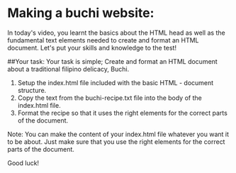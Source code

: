 # Making a buchi website:

In today's video, you learnt the basics about the HTML head as well as the fundamental text elements needed to create and format an HTML document. Let's put your skills and knowledge to the test!

##Your task:
Your task is simple; Create and format an HTML document about a traditional filipino delicacy, Buchi. 

 1. Setup the index.html file included with the basic HTML - document structure. 
 2. Copy the text from the buchi-recipe.txt file into the body of the index.html file. 
 3. Format the recipe so that it uses the right elements for the correct parts of the document. 

Note: You can make the content of your index.html file whatever you want it to be about. Just make sure that you use the right elements for the correct parts of the document. 

Good luck!
